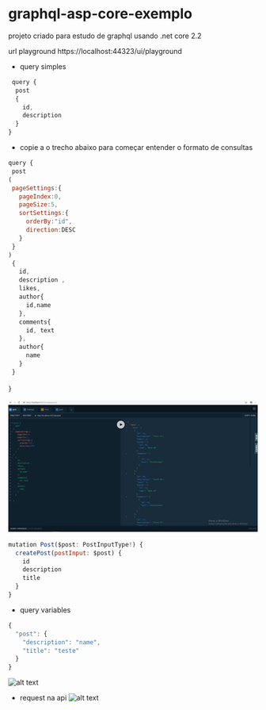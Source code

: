 # graphql-asp-core-exemplo
projeto criado para estudo de graphql usando  .net core 2.2

url playground
https://localhost:44323/ui/playground

 
 * query simples  

```javascript
 query {
  post
  {
    id,
    description   
  }
} 
```
 

* copie a o trecho abaixo para começar entender  o formato de consultas
 ```javascript
 query {
  post
(
  pageSettings:{
    pageIndex:0,
    pageSize:5,
    sortSettings:{
      orderBy:"id",
      direction:DESC
    }
  }
)
  {
    id,
    description ,
    likes,
    author{
      id,name
    },
    comments{
      id, text
    },
    author{
      name
    }
  }
  
}
```
![alt text](https://github.com/leandro0404/graphql-asp-core-exemplo/blob/master/images/query_exemplo_passando_filtro.png)

```javascript
mutation Post($post: PostInputType!) {
  createPost(postInput: $post) {
    id
    description
    title
  }
}
```

* query variables
```javascript
{
  "post": {
    "description": "name",
    "title": "teste"
  }
}
````

![alt text](https://github.com/leandro0404/graphql-asp-core-exemplo/blob/master/images/mutation_exemplo_criando_post.png)



* request na api 
![alt text](https://github.com/leandro0404/graphql-asp-core-exemplo/blob/master/images/graphql-request.png)
